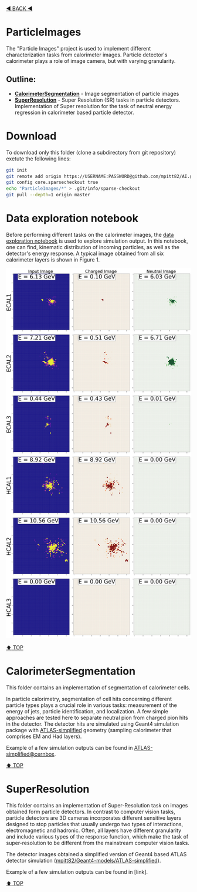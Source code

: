 [:arrow_backward: BACK :arrow_backward:](mpitt82/AI)

# ParticleImages
The "Particle Images" project is used to implement different characterization tasks from calorimeter images.
Particle detector's calorimeter plays a role of image camera, but with varying granularity. 

## Outline:
* **[CalorimeterSegmentation](#calorimetersegmentation)** - Image segmentation of particle images
* **[SuperResolution](#superresolution)** - Super Resolution (SR) tasks in particle detectors. Implementation of Super resolution for the task of neutral energy regression in calorimeter based particle detector.

# Download 

To download only this folder (clone a subdirectory from git repository) exetute the following lines:
```bash
git init
git remote add origin https://USERNAME:PASSWORD@github.com/mpitt82/AI.git
git config core.sparsecheckout true
echo "ParticleImages/*" > .git/info/sparse-checkout
git pull --depth=1 origin master
```

# Data exploration notebook
Before performing different tasks on the calorimeter images, the [data exploration notebook](https://nbviewer.jupyter.org/github/mpitt82/AI/blob/master/ParticleImages/DataExploration.ipynb)
 is used to explore simulation output. In this notebook, one can find, kinematic distribution of incoming particles,
as well as the detector's energy response. A typical image obtained from all six calorimeter layers is shown in Figure 1.

![Figure 1: Calorimeter image](images/Event_200_cells.png)

[:arrow_up: TOP](#outline)
# CalorimeterSegmentation
This folder contains an implementation of segmentation of calorimeter cells.

In particle calorimetry, segmentation of cell hits concerning different particle types plays a crucial role in various tasks:
 measurement of the energy of jets, particle identification, and localization. 
A few simple approaches are tested here to separate neutral pion from charged pion hits in the detector. 
The detector hits are simulated using Geant4 simulation package with [ATLAS-simplified](https://mpitt82.github.io/Geant4-models/ATLAS-simplified) geometry (sampling calorimeter that comprises EM and Had layers).

Example of a few simulation outputs can be found in [ATLAS-simplified@cernbox](https://cernbox.cern.ch/index.php/s/oCg3en1GHAvYSTo).

[:arrow_up: TOP](#outline)
# SuperResolution
This folder contains an implementation of Super-Resolution task on images obtained form particle detectors. In contrast to computer vision tasks, particle detectors are 3D cameras incorporates different sensitive layers designed to stop particles that usually undergo two types of interactions, electromagnetic and hadronic. Often, all layers have different granularity and include various types of the response function, which make the task of super-resolution to be different from the mainstream computer vision tasks.


The detector images obtained a simplified version of Geant4 based ATLAS detector simulation ([mpitt82/Geant4-models/ATLAS-simplified](https://github.com/mpitt82/Geant4-models/tree/master/ATLAS-simplified)). 

Example of a few simulation outputs can be found in [link].

[:arrow_up: TOP](#outline)
